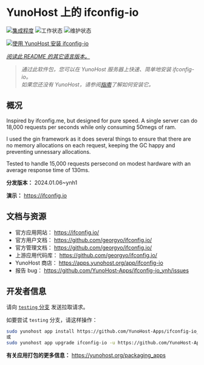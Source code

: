 <!--
注意：此 README 由 <https://github.com/YunoHost/apps/tree/master/tools/readme_generator> 自动生成
请勿手动编辑。
-->

# YunoHost 上的 ifconfig-io

[![集成程度](https://dash.yunohost.org/integration/ifconfig-io.svg)](https://dash.yunohost.org/appci/app/ifconfig-io) ![工作状态](https://ci-apps.yunohost.org/ci/badges/ifconfig-io.status.svg) ![维护状态](https://ci-apps.yunohost.org/ci/badges/ifconfig-io.maintain.svg)

[![使用 YunoHost 安装 ifconfig-io](https://install-app.yunohost.org/install-with-yunohost.svg)](https://install-app.yunohost.org/?app=ifconfig-io)

*[阅读此 README 的其它语言版本。](./ALL_README.md)*

> *通过此软件包，您可以在 YunoHost 服务器上快速、简单地安装 ifconfig-io。*  
> *如果您还没有 YunoHost，请参阅[指南](https://yunohost.org/install)了解如何安装它。*

## 概况

Inspired by ifconfig.me, but designed for pure speed. A single server can do 18,000 requests per seconds while only consuming 50megs of ram.

I used the gin framework as it does several things to ensure that there are no memory allocations on each request, keeping the GC happy and preventing unnessary allocations.

Tested to handle 15,000 requests persecond on modest hardware with an average response time of 130ms.


**分发版本：** 2024.01.06~ynh1

**演示：** <https://ifconfig.io>
## 文档与资源

- 官方应用网站： <https://ifconfig.io/>
- 官方用户文档： <https://github.com/georgyo/ifconfig.io/>
- 官方管理文档： <https://github.com/georgyo/ifconfig.io/>
- 上游应用代码库： <https://github.com/georgyo/ifconfig.io/>
- YunoHost 商店： <https://apps.yunohost.org/app/ifconfig-io>
- 报告 bug： <https://github.com/YunoHost-Apps/ifconfig-io_ynh/issues>

## 开发者信息

请向 [`testing` 分支](https://github.com/YunoHost-Apps/ifconfig-io_ynh/tree/testing) 发送拉取请求。

如要尝试 `testing` 分支，请这样操作：

```bash
sudo yunohost app install https://github.com/YunoHost-Apps/ifconfig-io_ynh/tree/testing --debug
或
sudo yunohost app upgrade ifconfig-io -u https://github.com/YunoHost-Apps/ifconfig-io_ynh/tree/testing --debug
```

**有关应用打包的更多信息：** <https://yunohost.org/packaging_apps>
